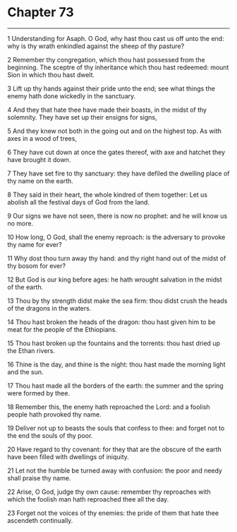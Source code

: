 # Chapter 73

***

1 Understanding for Asaph. O God, why hast thou cast us off unto the end: why is thy wrath enkindled against the sheep of thy pasture?

2 Remember thy congregation, which thou hast possessed from the beginning. The sceptre of thy inheritance which thou hast redeemed: mount Sion in which thou hast dwelt.

3 Lift up thy hands against their pride unto the end; see what things the enemy hath done wickedly in the sanctuary.

4 And they that hate thee have made their boasts, in the midst of thy solemnity. They have set up their ensigns for signs,

5 And they knew not both in the going out and on the highest top. As with axes in a wood of trees,

6 They have cut down at once the gates thereof, with axe and hatchet they have brought it down.

7 They have set fire to thy sanctuary: they have defiled the dwelling place of thy name on the earth.

8 They said in their heart, the whole kindred of them together: Let us abolish all the festival days of God from the land.

9 Our signs we have not seen, there is now no prophet: and he will know us no more.

10 How long, O God, shall the enemy reproach: is the adversary to provoke thy name for ever?

11 Why dost thou turn away thy hand: and thy right hand out of the midst of thy bosom for ever?

12 But God is our king before ages: he hath wrought salvation in the midst of the earth.

13 Thou by thy strength didst make the sea firm: thou didst crush the heads of the dragons in the waters.

14 Thou hast broken the heads of the dragon: thou hast given him to be meat for the people of the Ethiopians.

15 Thou hast broken up the fountains and the torrents: thou hast dried up the Ethan rivers.

16 Thine is the day, and thine is the night: thou hast made the morning light and the sun.

17 Thou hast made all the borders of the earth: the summer and the spring were formed by thee.

18 Remember this, the enemy hath reproached the Lord: and a foolish people hath provoked thy name.

19 Deliver not up to beasts the souls that confess to thee: and forget not to the end the souls of thy poor.

20 Have regard to thy covenant: for they that are the obscure of the earth have been filled with dwellings of iniquity.

21 Let not the humble be turned away with confusion: the poor and needy shall praise thy name.

22 Arise, O God, judge thy own cause: remember thy reproaches with which the foolish man hath reproached thee all the day.

23 Forget not the voices of thy enemies: the pride of them that hate thee ascendeth continually.

